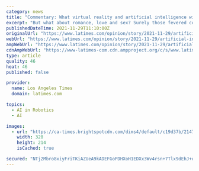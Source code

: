```yaml
---
category: news
title: "Commentary: What virtual reality and artificial intelligence will mean for sex, love and intimacy"
excerpt: "But what about romance, love and sex? Surely those fevered conditions depend on a mutual — uniquely human — give-and-take? Perhaps not. The Nintendo DS computer game “LovePlus” has gamified romance for over a decade."
publishedDateTime: 2021-11-29T11:10:00Z
originalUrl: "https://www.latimes.com/opinion/story/2021-11-29/artificial-intimacy-sex-technology"
webUrl: "https://www.latimes.com/opinion/story/2021-11-29/artificial-intimacy-sex-technology"
ampWebUrl: "https://www.latimes.com/opinion/story/2021-11-29/artificial-intimacy-sex-technology?_amp=true"
cdnAmpWebUrl: "https://www-latimes-com.cdn.ampproject.org/c/s/www.latimes.com/opinion/story/2021-11-29/artificial-intimacy-sex-technology?_amp=true"
type: article
quality: 46
heat: 46
published: false

provider:
  name: Los Angeles Times
  domain: latimes.com

topics:
  - AI in Robotics
  - AI

images:
  - url: "https://ca-times.brightspotcdn.com/dims4/default/c19d37b/2147483647/strip/true/crop/5161x3451+0+194/resize/320x214!/quality/90/?url=https%3A%2F%2Fcalifornia-times-brightspot.s3.amazonaws.com%2F8d%2F6d%2Fba47fa524ae5984de124761adae8%2Fdeutsche-bank-bribery-62136.jpg"
    width: 320
    height: 214
    isCached: true

secured: "NTj2Mbro8xiyFriTKiAZUeA9kADEFGoPDHXoH1EDXx3Wv4rsn+7Tlx9dEhJ+q13yH+Y9vLdQuwb0miUGlJ0BUxFlOkBJY1Ce0NQQdBXyKeItxZcACBQbPIt9auINMqLcTu5LW2cFP9JRNa2VSbk0YZ9s+0HT9EnrTwHxFy1XRNIdvc4+waoz2VzbCjktbg1Rvqu/Qj2DEpRi1wP58MISuOol5HXZ8GLGMh1JnncGPtCNsEyN3HwEv32K/rcguj9edsHjwWp33EjiiGZPrUOUMaYUByJL5MtGSMIEeOq6PVFwny13R960tBcc7w84l99N9ZL0TFsJZo2xE3pYvF4GUwq6NVQyiF2DLKCK//YA0MM=;Ryaja3hRmd2yLsPhZnQs8Q=="
---
```


